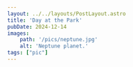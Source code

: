 ```yaml
---
layout: ../../layouts/PostLayout.astro
title: 'Day at the Park'
pubDate: 2024-12-14
images:
    path: '/pics/neptune.jpg'
    alt: 'Neptune planet.'
tags: ["pic"]
---
```

